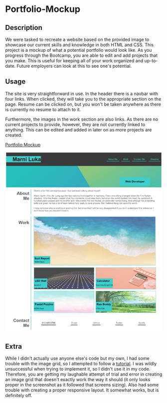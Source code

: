 # Portfolio-Mockup

## Description

We were tasked to recreate a website based on the provided image to showcase our current skills and knowledge in both HTML and CSS. This project is a mockup of what a potential portfolio would look like. As you progress through the Bootcamp, you are able to edit and add projects that you make. This is useful for keeping all of your work organized and up-to-date. Future employers can look at this to see one's potential. 

## Usage

The site is very straightforward in use. In the header there is a navbar with four links. When clicked, they will take you to the appropriate section on the page. Resume can be clicked on, but you won't be taken anywhere as there is currently no resume to attach to it.

Furthermore, the images in the work section are also links. As there are no current projects to provide, however, they are not currently linked to anything. This can be edited and added in later on as more projects are created.

[Portfolio Mockup](https://marniluka.github.io/Portfolio-Mockup/)

![alt text](assets/images/portfolio-mockup-screenshot.jpeg)

## Extra

While I didn't actually use anyone else's code but my own, I had some trouble with the image grid, so I attempted to follow a [tutorial](https://www.youtube.com/watch?v=rnhoY5Cdmy0). I was wildly unsuccessful when trying to implement it, so I didn't use it in my code. Therefore, you are getting my laughable attempt of trial and error in creating an image grid that doesn't exactly work the way it should (it only looks proper in the screenshot as it followed that screens sizing). Also had some trouble with creating a proper responsive layout. It somewhat works, but is definitely off.